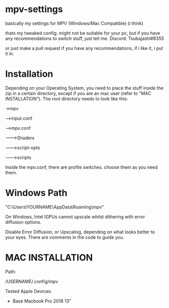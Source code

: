 # mpv-settings
basically my settings for MPV (Windows/Mac Compatible) (i think)

thats my tweaked config.
might not be suitable for your pc, but if you have any recommendations to switch stuff, just tell me.
Discord: Tsubajashi#8355

or just make a pull request if you have any recommendations, if i like it, i put it in.

# Installation
Depending on your Operating System, you need to place the stuff inside the zip in a certain directory, except if you are an mac user (refer to "MAC INSTALLATION").
The root directory needs to look like this:

->mpv

-->input.conf

-->mpv.conf

--->Shaders

--->script-opts

--->scripts

Inside the mpv.conf, there are profile switches. choose them as you need them.
# Windows Path
"C:\Users\YOURNAME\AppData\Roaming\mpv"

On Windows, Intel IGPUs cannot upscale whilst dithering with error diffusion options.

Disable Error Diffusion, or Upscaling, depending on what looks better to your eyes. There are comments in the code to guide you.

# MAC INSTALLATION
Path:

/USERNAME/.config/mpv

Tested Apple Devices:

- Base Macbook Pro 2018 13"
